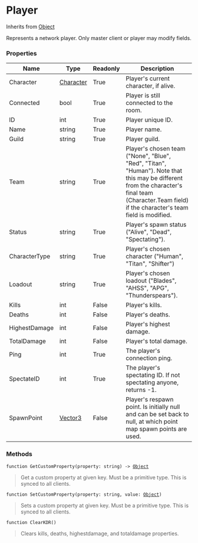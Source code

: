 # Player
Inherits from [Object](../objects/Object.md)

Represents a network player. Only master client or player may modify fields.

### Properties
|Name|Type|Readonly|Description|
|---|---|---|---|
|Character|[Character](../objects/Character.md)|True|Player's current character, if alive.|
|Connected|bool|True|Player is still connected to the room.|
|ID|int|True|Player unique ID.|
|Name|string|True|Player name.|
|Guild|string|True|Player guild.|
|Team|string|True|Player's chosen team ("None", "Blue", "Red", "Titan", "Human"). Note that this may be different from the character's final team (Character.Team field) if the character's team field is modified.|
|Status|string|True|Player's spawn status ("Alive", "Dead", "Spectating").|
|CharacterType|string|True|Player's chosen character ("Human", "Titan", "Shifter")|
|Loadout|string|True|Player's chosen loadout ("Blades", "AHSS", "APG", "Thunderspears").|
|Kills|int|False|Player's kills.|
|Deaths|int|False|Player's deaths.|
|HighestDamage|int|False|Player's highest damage.|
|TotalDamage|int|False|Player's total damage.|
|Ping|int|True|The player's connection ping.|
|SpectateID|int|True|The player's spectating ID. If not spectating anyone, returns -1.|
|SpawnPoint|[Vector3](../objects/Vector3.md)|False|Player's respawn point. Is initially null and can be set back to null, at which point map spawn points are used.|


### Methods
<pre class="language-typescript"><code class="lang-typescript">function GetCustomProperty(property: string) -> <a data-footnote-ref href="#user-content-fn-45">Object</a></code></pre>
> Get a custom property at given key. Must be a primitive type. This is synced to all clients.
> 
<pre class="language-typescript"><code class="lang-typescript">function SetCustomProperty(property: string, value: <a data-footnote-ref href="#user-content-fn-45">Object</a>)</code></pre>
> Sets a custom property at given key. Must be a primitive type. This is synced to all clients.
> 
<pre class="language-typescript"><code class="lang-typescript">function ClearKDR()</code></pre>
> Clears kills, deaths, highestdamage, and totaldamage properties.
> 

[^0]: [Camera](../static/Camera.md)
[^1]: [Character](../objects/Character.md)
[^2]: [Collider](../objects/Collider.md)
[^3]: [Collision](../objects/Collision.md)
[^4]: [Color](../objects/Color.md)
[^5]: [Convert](../static/Convert.md)
[^6]: [Cutscene](../static/Cutscene.md)
[^7]: [Dict](../objects/Dict.md)
[^8]: [Game](../static/Game.md)
[^9]: [Human](../objects/Human.md)
[^10]: [Input](../static/Input.md)
[^11]: [Json](../static/Json.md)
[^12]: [LightBuiltin](../static/LightBuiltin.md)
[^13]: [LineCastHitResult](../objects/LineCastHitResult.md)
[^14]: [LineRenderer](../objects/LineRenderer.md)
[^15]: [List](../objects/List.md)
[^16]: [Locale](../static/Locale.md)
[^17]: [LodBuiltin](../static/LodBuiltin.md)
[^18]: [Map](../static/Map.md)
[^19]: [MapObject](../objects/MapObject.md)
[^20]: [MapTargetable](../objects/MapTargetable.md)
[^21]: [Math](../static/Math.md)
[^22]: [NavmeshObstacleBuiltin](../static/NavmeshObstacleBuiltin.md)
[^23]: [Network](../static/Network.md)
[^24]: [NetworkView](../objects/NetworkView.md)
[^25]: [PersistentData](../static/PersistentData.md)
[^26]: [Physics](../static/Physics.md)
[^27]: [PhysicsMaterialBuiltin](../static/PhysicsMaterialBuiltin.md)
[^28]: [Player](../objects/Player.md)
[^29]: [Prefab](../objects/Prefab.md)
[^30]: [Quaternion](../objects/Quaternion.md)
[^31]: [Random](../objects/Random.md)
[^32]: [Range](../objects/Range.md)
[^33]: [RigidbodyBuiltin](../static/RigidbodyBuiltin.md)
[^34]: [RoomData](../static/RoomData.md)
[^35]: [Set](../objects/Set.md)
[^36]: [Shifter](../objects/Shifter.md)
[^37]: [String](../static/String.md)
[^38]: [Time](../static/Time.md)
[^39]: [Titan](../objects/Titan.md)
[^40]: [Transform](../objects/Transform.md)
[^41]: [UI](../static/UI.md)
[^42]: [Vector2](../objects/Vector2.md)
[^43]: [Vector3](../objects/Vector3.md)
[^44]: [WallColossal](../objects/WallColossal.md)
[^45]: [Object](../objects/Object.md)
[^46]: [Component](../objects/Component.md)
